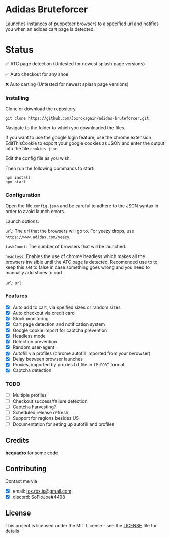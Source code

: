 # Adidas Bruteforcer

Launches instances of puppeteer browsers to a specified url and notifies you when an adidas cart page is detected.

# Status
:white_check_mark: ATC page detection (Untested for newest splash page versions) 

:white_check_mark: Auto checkout for any shoe

:x: Auto carting (Untested for newest splash page versions) 


### Installing
Clone or download the repository

```
git clone https://github.com/Joxroxagain/adidas-bruteforcer.git
```
Navigate to the folder to which you downloaded the files.

If you want to use the google login feature, use the chrome extension EditThisCookie to export your google cookies as JSON and enter the output into the file ```cookies.json```

Edit the config file as you wish.

Then run the following commands to start:
```
npm install
npm start
```
### Configuration
Open the file ```config.json``` and be careful to adhere to the JSON syntax in order to avoid launch errors.

Launch options:

```url```: The url that the browsers will go to. For yeezy drops, use ```https://www.adidas.com/yeezy```.

```taskCount```: The number of browsers that will be launched.

```headless```: Enables the use of chrome headless which makes all the browsers invisible until the ATC page is detected. Recomended use to to keep this set to false in case something goes wrong and you need to manually add shoes to cart.

```url```:
```url```:




### Features
- [x] Auto add to cart, via speified sizes or random sizes
- [x] Auto checkout via credit card
- [x] Stock monitoring
- [x] Cart page detection and notification system
- [x] Google cookie import for captcha prevention
- [x] Headless mode
- [x] Detection prevention
- [x] Random user-agent
- [x] Autofill via profiles (chrome autofill imported from your bvrowser)
- [x] Delay between browser launches
- [x] Proxies, imported by proxies.txt file in `IP:PORT` format
- [x] Captcha detection

### TODO
- [ ] Multiple profiles 
- [ ] Checkout success/failure detection
- [ ] Captcha harvesting?
- [ ] Scheduled release refresh
- [ ] Support for regions besides US
- [ ] Documentation for seting up autofill and profiles

## Credits
[<b>bequadro</b>](https://github.com/bequadro/kju) for some code

## Contributing
Contact me via 
- [x] email: jox.rox.js@gmail.com
- [x] discord: SoFloJoe#4498

## License
This project is licensed under the MIT License - see the [LICENSE](LICENSE) file for details
